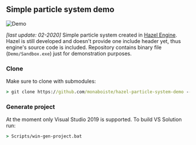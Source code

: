 ## Simple particle system demo
![Demo](https://i.ibb.co/3BtVTXm/Hnet-com-image.gif)

_[last update: 02-2020]_
Simple particle system created in [Hazel Engine](https://github.com/TheCherno/Hazel). Hazel is still developed and doesn't provide one include header yet, thus engine's source code is included. Repository contains binary file (`Demo/Sandbox.exe`) just for demonstration purposes.

### Clone
Make sure to clone with submodules:
```cmd
> git clone https://github.com/monaboiste/hazel-particle-system-demo --recursive
```

### Generate project
At the moment only Visual Studio 2019 is supported. To build VS Solution run:
```cmd
> Scripts/win-gen-project.bat
```